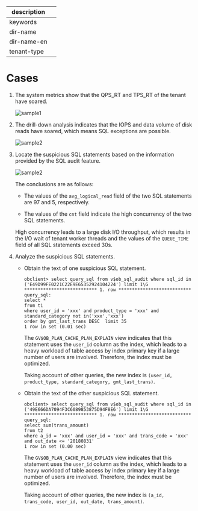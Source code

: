 |description||
|---|---|
|keywords||
|dir-name||
|dir-name-en||
|tenant-type||

# Cases

1. The system metrics show that the QPS_RT and TPS_RT of the tenant have soared.

   ![sample1](https://obbusiness-private.oss-cn-shanghai.aliyuncs.com/doc/img/observer-enterprise/V4.1.0/EN_US/6.manage/7.monitor/sample1.jpg)

2. The drill-down analysis indicates that the IOPS and data volume of disk reads have soared, which means SQL exceptions are possible.

   ![sample2](https://obbusiness-private.oss-cn-shanghai.aliyuncs.com/doc/img/observer-enterprise/V4.1.0/EN_US/6.manage/7.monitor/sample%202.jpg)

3. Locate the suspicious SQL statements based on the information provided by the SQL audit feature.

   ![sample2](https://obbusiness-private.oss-cn-shanghai.aliyuncs.com/doc/img/observer/V4.0.0/maintinance/sample3.jpg)

   The conclusions are as follows:

   * The values of the `avg_logical_read` field of the two SQL statements are 97 and 5, respectively.

   * The values of the `cnt` field indicate the high concurrency of the two SQL statements.

   High concurrency leads to a large disk I/O throughput, which results in the I/O wait of tenant worker threads and the values of the `QUEUE_TIME` field of all SQL statements exceed 30s.

4. Analyze the suspicious SQL statements.

   * Obtain the text of one suspicious SQL statement.

      ```shell
      obclient> select query_sql from v$ob_sql_audit where sql_id in ('E49D99FE0221C22E9E65352924104224') limit 1\G
      *************************** 1. row ***************************
      query_sql:
      select *
      from t1
      where user_id = 'xxx' and product_type = 'xxx' and standard_category not in('xxx','xxx')           
      order by gmt_last_trans DESC  limit 35
      1 row in set (0.01 sec)
      ```

      The `GV$OB_PLAN_CACHE_PLAN_EXPLAIN` view indicates that this statement uses the `user_id` column as the index, which leads to a heavy workload of table access by index primary key if a large number of users are involved. Therefore, the index must be optimized.

      Taking account of other queries, the new index is `(user_id, product_type, standard_category, gmt_last_trans)`.

   * Obtain the text of the other suspicious SQL statement.

      ```shell
      obclient> select query_sql from v$ob_sql_audit where sql_id in ('49E666DA7094F3C6089853875D94F8E6') limit 1\G
      *************************** 1. row ***************************
      query_sql:          
      select sum(trans_amount)  
      from t2   
      where a_id = 'xxx' and user_id = 'xxx' and trans_code = 'xxx' and out_date <= '20180831'
      1 row in set (0.00 sec)
      ```

      The `GV$OB_PLAN_CACHE_PLAN_EXPLAIN` view indicates that this statement uses the `user_id` column as the index, which leads to a heavy workload of table access by index primary key if a large number of users are involved. Therefore, the index must be optimized.

      Taking account of other queries, the new index is `(a_id, trans_code, user_id, out_date, trans_amount)`.